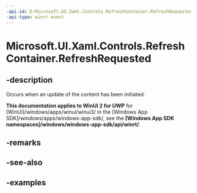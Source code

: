 ```yaml
---
-api-id: E:Microsoft.UI.Xaml.Controls.RefreshContainer.RefreshRequested
-api-type: winrt event
---
```

<!-- Event syntax.
public event TypedEventHandler RefreshRequested<RefreshContainer, RefreshRequestedEventArgs>
-->

# Microsoft.UI.Xaml.Controls.RefreshContainer.RefreshRequested


## -description

Occurs when an update of the content has been initiated.


**This documentation applies to WinUI 2 for UWP** for [WinUI]/windows/apps/winui/winui3/ in the [Windows App SDK]/windows/apps/windows-app-sdk/, see the **[Windows App SDK namespaces]/windows/windows-app-sdk/api/winrt/**.

## -remarks


## -see-also


## -examples


